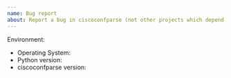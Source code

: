 ```yaml
---
name: Bug report
about: Report a bug in ciscoconfparse (not other projects which depend on ciscoconfparse)
---
```


<!--
This issue tracker is a tool to address bugs in ciscoconfparse itself. Please use
Stack Overflow for questions about your own code.

Replace this comment with a clear outline of what the bug is.
-->

<!--
Describe how to replicate the bug.

Include a minimal reproducible example that demonstrates the bug.
Include the full traceback if there was an exception.
-->

<!--
Describe the expected behavior that should have happened but didn't.
-->

Environment:

- Operating System:
- Python version:
- ciscoconfparse version:
